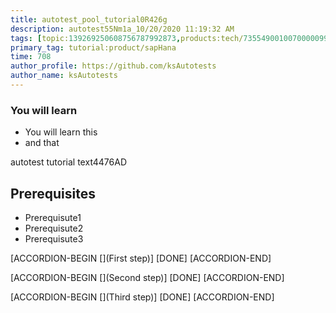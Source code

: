 ```yaml
---
title: autotest_pool_tutorial0R426g
description: autotest55Nm1a_10/20/2020 11:19:32 AM
tags: [topic:139269250608756787992873,products:tech/73554900100700000996,tutorial:experience/advanced]
primary_tag: tutorial:product/sapHana
time: 708
author_profile: https://github.com/ksAutotests
author_name: ksAutotests
---
```

### You will learn
- You will learn this
- and that

autotest tutorial text4476AD

## Prerequisites
- Prerequisute1
- Prerequisute2
- Prerequisute3

[ACCORDION-BEGIN [](First step)]
[DONE]
[ACCORDION-END]

[ACCORDION-BEGIN [](Second step)]
[DONE]
[ACCORDION-END]

[ACCORDION-BEGIN [](Third step)]
[DONE]
[ACCORDION-END]

